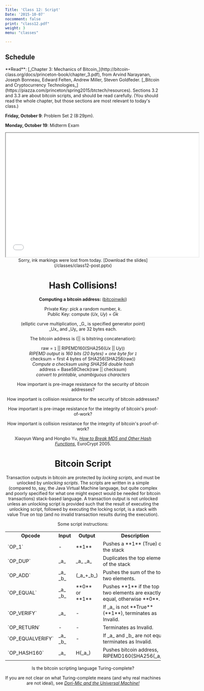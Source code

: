 ```yaml
---
Title: 'Class 12: Script'
Date: '2015-10-07'
nocomment: false
print: "class12.pdf"
weight: 3
menu: "classes"

---
```


## Schedule

   <div class="todo"> 
**Read**: [_Chapter 3: Mechanics of Bitcoin_](http://bitcoin-class.org/docs/princeton-book/chapter_3.pdf), from
Arvind Narayanan, Joseph Bonneau, Edward Felten, Andrew Miller, Steven
Goldfeder. [_Bitcoin and Cryptocurrency
Technologies_](https://piazza.com/princeton/spring2015/btctech/resources).
Sections 3.2 and 3.3 are about bitcoin scripts, and should be read
carefully.  (You should read the whole chapter, but those sections are
most relevant to today's class.)

**Friday, October 9**: Problem Set 2 (8:29pm).

**Monday, October 19**: Midterm Exam</div>

<center>
<iframe src="//www.slideshare.net/slideshow/embed_code/key/aQYiH6zGCIgxbO" width="625" height="400" frameborder="2" marginwidth="0" marginheight="0" scrolling="no"> </iframe> 

   <div class="caption">
Sorry, ink markings were lost from today.  [Download the slides](/classes/class12-post.pptx)
   </div>

# Hash Collisions!

**Computing a bitcoin address:** ([bitcoinwiki](https://en.bitcoin.it/wiki/Technical_background_of_version_1_Bitcoin_addresses))

<!--more-->

Private Key: pick a random number, _k_.  
Public Key: compute (_Ux_, _Uy_) = _Gk_
<div class="indented">(elliptic curve multiplication, _G_ is specified generator point)</div>
_Ux_ and _Uy_ are 32 bytes each.

The bitcoin address is (|| is bitstring concatenation):  
    <div class="indented">
    raw = `1` || RIPEMD160(SHA256(_Ux_ || _Uy_))  
         <div class="indented">_RIPEMD output is 160 bits (20 bytes) + one byte for `1`_</div>
    checksum = first 4 bytes of SHA256(SHA256(raw))  <div class="indented">_Compute a checksum using SHA256 double hash_</div>
    address = Base58Check(raw || checksum)  <div class="indented">_convert to printable, unambiguous characters_</div>
    </div>

How important is pre-image resistance for the security of bitcoin addresses?
<div class="gap"></div>

How important is collision resistance for the security of bitcoin addresses?
<div class="gap"></div>

How important is pre-image resistance for the integrity of bitcoin's proof-of-work?
<div class="gap"></div>

How important is collision resistance for the integrity of bitcoin's proof-of-work?
<div class="gap"></div>

Xiaoyun Wang and Hongbo Yu, [_How to Break MD5 and Other Hash Functions_](http://www.bitcoin-class.org/docs/hashcollisions.pdf), EuroCrypt 2005.

# Bitcoin Script

Transaction outputs in bitcoin are protected by _locking scripts_, and
must be unlocked by _unlocking scripts_.  The scripts are written in a
simple (compared to, say, the Java Virtual Machine language, but quite
complex and poorly specified for what one might expect would be needed
for bitcoin transactions) stack-based language.  A transaction output is
not unlocked unless an unlocking script is provided such that the result
of executing the unlocking script, followed by executing the locking
script, is a stack with value True on top (and no invalid transaction
results during the execution).

Some script instructions:


   <table cellpadding=5>
   <tr>
   <td align="center"><b>Opcode</b></td><td align="center"><b>Input</b></td><td align="center"><b>Output</b></td><td align="center"><b>Description</b></td></tr>
   <tr><td>`OP_1`</td><td> - </td><td> **1** </td><td> Pushes a **1** (True) on the stack </td></tr>
   <tr><td>`OP_DUP`</td><td> _a_ </td><td> _a_ _a_ </td><td> Duplicates the top element of the stack </td></tr>
   <tr><td>`OP_ADD`</td><td> _a_ _b_ </td><td> (_a_+_b_) </td><td> Pushes the sum of the top two elements. </td></tr>
   <tr><td>`OP_EQUAL`</td><td> _a_ _b_ </td><td> **0** or **1** </td><td> Pushes **1** if the top two elements are exactly equal, otherwise **0**. </td></tr>
   <tr><td>`OP_VERIFY` </td><td> _a_ </td><td> - </td><td> If _a_ is not **True** (**1**), terminates as Invalid. </td></tr>
   <tr><td>`OP_RETURN`</td><td> - </td><td> - </td><td> Terminates as Invalid. </td></tr>
   <tr><td>`OP_EQUALVERIFY` </td><td> _a_ _b_ </td><td> - </td><td> If _a_ and _b_ are not equal, terminates as Invalid. </td></tr>
   <tr><td>`OP_HASH160` </td><td> _a_ </td><td> H(_a_) </td><td> Pushes bitcoin address, RIPEMD160(SHA256(_a_)). </td></tr>
</table>

Is the bitcoin scripting language Turing-complete?
<div class="gap">

</div>

If you are not clear on what Turing-complete means (and why real
machines are not ideal), see [_Dori-Mic and the Universal
Machine!_](http://www.dori-mic.org)


